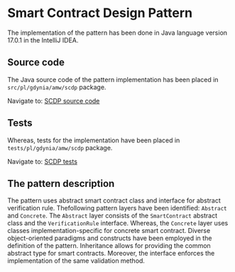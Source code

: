 # Smart Contract Design Pattern

The implementation of the pattern has been done in Java language version 17.0.1 in the IntelliJ IDEA.

## Source code

The Java source code of the pattern implementation has been placed in ``src/pl/gdynia/amw/scdp`` package.

Navigate to: [SCDP source code](https://github.com/drGorski/SmartContractDesignPattern/tree/master/src/pl/gdynia/amw/scdp)

## Tests

Whereas, tests for the implementation have been placed in ``tests/pl/gdynia/amw/scdp`` package.

Navigate to: [SCDP tests](https://github.com/drGorski/SmartContractDesignPattern/tree/master/tests/pl/gdynia/amw/scdp)

## The pattern description

The pattern uses abstract smart contract class and interface for abstract verification rule. Thefollowing pattern layers have been identified: ``Abstract`` and ``Concrete``. The ``Abstract`` layer consists of the ``SmartContract`` abstract class and the ``VerificationRule`` interface. Whereas, the ``Concrete`` layer uses classes implementation-specific for concrete smart contract. Diverse object-oriented paradigms and constructs have been employed in the definition of the pattern. Inheritance allows for providing the common abstract type for smart contracts. Moreover, the interface enforces the implementation of the same validation method.

